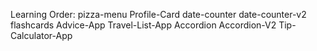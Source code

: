 Learning Order:
		pizza-menu
		Profile-Card
	  date-counter
	  date-counter-v2
	  flashcards
		Advice-App
		Travel-List-App
		Accordion 
		Accordion-V2
		Tip-Calculator-App

